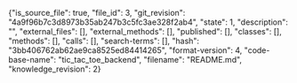 {"is_source_file": true, "file_id": 3, "git_revision": "4a9f96b7c3d8973b35ab247b3c5fc3ae328f2ab4", "state": 1, "description": "", "external_files": [], "external_methods": [], "published": [], "classes": [], "methods": [], "calls": [], "search-terms": [], "hash": "3bb406762ab62ae9ca8525ed84414265", "format-version": 4, "code-base-name": "tic_tac_toe_backend", "filename": "README.md", "knowledge_revision": 2}